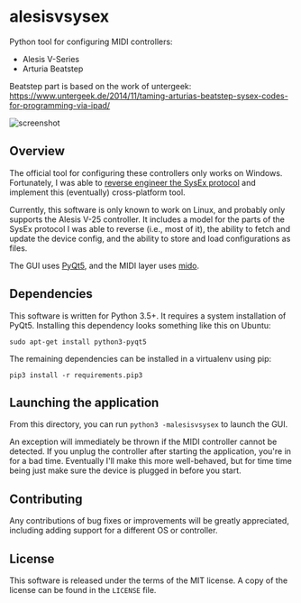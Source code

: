 # alesisvsysex

Python tool for configuring MIDI controllers:
  * Alesis V-Series
  * Arturia Beatstep

Beatstep part is based on the work of untergeek:
https://www.untergeek.de/2014/11/taming-arturias-beatstep-sysex-codes-for-programming-via-ipad/

![screenshot](https://user-images.githubusercontent.com/978784/32703321-54e548b6-c7b1-11e7-8319-863091dee3d8.png)

## Overview

The official tool for configuring these controllers only works on Windows. Fortunately, I was able to [reverse engineer the SysEx protocol](https://lo.calho.st/posts/reverse-engineering-sysex/) and implement this (eventually) cross-platform tool.

Currently, this software is only known to work on Linux, and probably only supports the Alesis V-25 controller. It includes a model for the parts of the SysEx protocol I was able to reverse (i.e., most of it), the ability to fetch and update the device config, and the ability to store and load configurations as files.

The GUI uses [PyQt5](http://pyqt.sourceforge.net/Docs/PyQt5/), and the MIDI layer uses [mido](https://mido.readthedocs.io/en/latest/).

## Dependencies

This software is written for Python 3.5+. It requires a system installation of PyQt5. Installing this dependency looks something like this on Ubuntu:

`sudo apt-get install python3-pyqt5`

The remaining dependencies can be installed in a virtualenv using pip:

`pip3 install -r requirements.pip3`

## Launching the application

From this directory, you can run `python3 -malesisvsysex` to launch the GUI.

An exception will immediately be thrown if the MIDI controller cannot be detected. If you unplug the controller after starting the application, you're in for a bad time. Eventually I'll make this more well-behaved, but for time time being just make sure the device is plugged in before you start.

## Contributing

Any contributions of bug fixes or improvements will be greatly appreciated, including adding support for a different OS or controller.

## License

This software is released under the terms of the MIT license. A copy of the license can be found in the `LICENSE` file.

